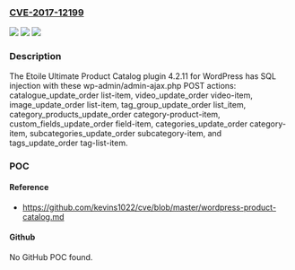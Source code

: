 ### [CVE-2017-12199](https://cve.mitre.org/cgi-bin/cvename.cgi?name=CVE-2017-12199)
![](https://img.shields.io/static/v1?label=Product&message=n%2Fa&color=blue)
![](https://img.shields.io/static/v1?label=Version&message=n%2Fa&color=blue)
![](https://img.shields.io/static/v1?label=Vulnerability&message=n%2Fa&color=brighgreen)

### Description

The Etoile Ultimate Product Catalog plugin 4.2.11 for WordPress has SQL injection with these wp-admin/admin-ajax.php POST actions: catalogue_update_order list-item, video_update_order video-item, image_update_order list-item, tag_group_update_order list_item, category_products_update_order category-product-item, custom_fields_update_order field-item, categories_update_order category-item, subcategories_update_order subcategory-item, and tags_update_order tag-list-item.

### POC

#### Reference
- https://github.com/kevins1022/cve/blob/master/wordpress-product-catalog.md

#### Github
No GitHub POC found.

